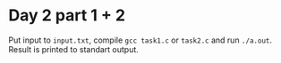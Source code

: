 # Day 2 part 1 + 2

Put input to `input.txt`, compile `gcc task1.c` or `task2.c` and run `./a.out`. Result is printed to standart output.
